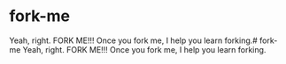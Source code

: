 # fork-me
Yeah, right. FORK ME!!! Once you fork me, I help you learn forking.# fork-me
Yeah, right. FORK ME!!! Once you fork me, I help you learn forking.

